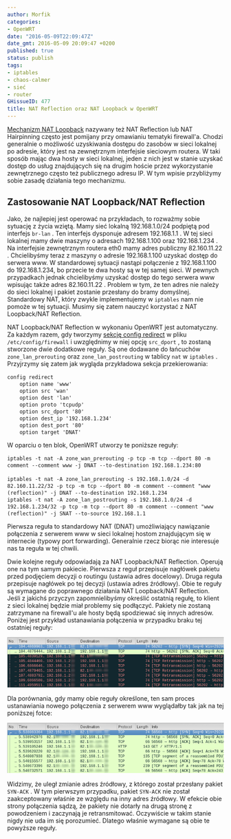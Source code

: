 ```yaml
---
author: Morfik
categories:
- OpenWRT
date: "2016-05-09T22:09:47Z"
date_gmt: 2016-05-09 20:09:47 +0200
published: true
status: publish
tags:
- iptables
- chaos-calmer
- sieć
- router
GHissueID: 477
title: NAT Reflection oraz NAT Loopback w OpenWRT
---
```


[Mechanizm NAT Loopback](https://en.wikipedia.org/wiki/Network_address_translation#NAT_loopback)
nazywany też NAT Reflection lub NAT Hairpinning często jest pomijany przy omawianiu tematyki
firewall'a. Chodzi generalnie o możliwość uzyskiwania dostępu do zasobów w sieci lokalnej po
adresie, który jest na zewnętrznym interfejsie sieciowym routera. W taki sposób mając dwa hosty w
sieci lokalnej, jeden z nich jest w stanie uzyskać dostęp do usług znajdujących się na drugim hoście
przez wykorzystanie zewnętrznego często też publicznego adresu IP. W tym wpisie przybliżymy sobie
zasadę działania tego mechanizmu.

<!--more-->
## Zastosowanie NAT Loopback/NAT Reflection

Jako, że najlepiej jest operować na przykładach, to rozważmy sobie sytuację z życia wziętą. Mamy
sieć lokalną 192.168.1.0/24 podpiętą pod interfejs `br-lan` . Ten interfejs dysponuje adresem
192.168.1.1 . W tej sieci lokalnej mamy dwie maszyny o adresach 192.168.1.100 oraz 192.168.1.234 .
Na interfejsie zewnętrznym routera eth0 mamy adres publiczny 82.160.11.22 . Chcielibyśmy teraz z
maszyny o adresie 192.168.1.100 uzyskać dostęp do serwera www. W standardowej sytuacji nastąpi
połączenie z 192.168.1.100 do 192.168.1.234, bo przecie te dwa hosty są w tej samej sieci. W
pewnych przypadkach jednak chcielibyśmy uzyskać dostęp do tego serwera www wpisując także adres
82.160.11.22 . Problem w tym, że ten adres nie należy do sieci lokalnej i pakiet zostanie przesłany
do bramy domyślnej. Standardowy NAT, który zwykle implementujemy w `iptables` nam nie pomoże w tej
sytuacji. Musimy się zatem nauczyć korzystać z NAT Loopback/NAT Reflection.

NAT Loopback/NAT Reflection w wykonaniu OpenWRT jest automatyczny. Za każdym razem, gdy tworzymy
[sekcję config redirect](https://wiki.openwrt.org/doc/uci/firewall#redirects) w pliku
`/etc/config/firewall` i uwzględnimy w niej opcję `src_dport` , to zostaną stworzone dwie dodatkowe
reguły. Są one dodawane do łańcuchów `zone_lan_prerouting` oraz `zone_lan_postrouting` w tablicy
`nat` w `iptables` . Przyjrzymy się zatem jak wygląda przykładowa sekcja przekierowania:

    config redirect
        option name 'www'
        option src 'wan'
        option dest 'lan'
        option proto 'tcpudp'
        option src_dport '80'
        option dest_ip '192.168.1.234'
        option dest_port '80'
        option target 'DNAT'

W oparciu o ten blok, OpenWRT utworzy te poniższe reguły:

    iptables -t nat -A zone_wan_prerouting -p tcp -m tcp --dport 80 -m comment --comment www -j DNAT --to-destination 192.168.1.234:80

    iptables -t nat -A zone_lan_prerouting -s 192.168.1.0/24 -d 82.160.11.22/32 -p tcp -m tcp --dport 80 -m comment --comment "www (reflection)" -j DNAT --to-destination 192.168.1.234
    iptables -t nat -A zone_lan_postrouting -s 192.168.1.0/24 -d 192.168.1.234/32 -p tcp -m tcp --dport 80 -m comment --comment "www (reflection)" -j SNAT --to-source 192.168.1.1

Pierwsza reguła to standardowy NAT (DNAT) umożliwiający nawiązanie połączenia z serwerem www w sieci
lokalnej hostom znajdującym się w internecie (typowy port forwarding). Generalnie rzecz biorąc nie
interesuje nas ta reguła w tej chwili.

Dwie kolejne reguły odpowiadają za NAT Loopback/NAT Reflection. Operują one na tym samym pakiecie.
Pierwsza z reguł przepisuje nagłówek pakietu przed podjęciem decyzji o routingu (ustawia adres
docelowy). Druga reguła przepisuje nagłówek po tej decyzji (ustawia adres źródłowy). Obie te reguły
są wymagane do poprawnego działania NAT Loopback/NAT Reflection. Jeśli z jakichś przyczyn
zapomnielibyśmy określić ostatnią regułę, to klient z sieci lokalnej będzie miał problemy się
podłączyć. Pakiety nie zostaną zatrzymane na firewall'u ale hosty będą spodziewać się innych
adresów. Poniżej jest przykład ustanawiania połączenia w przypadku braku tej ostatniej reguły:

![nat-reflection-nat-loopback-iptables-openwrt](/img/2016/05/1.nat-reflection-nat-loopback-iptables-openwrt.png#huge)

Dla porównania, gdy mamy obie reguły określone, ten sam proces ustanawiania nowego połączenia z
serwerem www wyglądałby tak jak na tej poniższej fotce:

![nat-reflection-nat-loopback-iptables-openwrt](/img/2016/05/2.nat-reflection-nat-loopback-iptables-openwrt.png#huge)

Widzimy, że uległ zmianie adres źródłowy, z którego został przesłany pakiet `SYN-ACK` . W tym
pierwszym przypadku, pakiet `SYN-ACK` nie został zaakceptowany właśnie ze względu na inny adres
źródłowy. W efekcie obie strony połączenia sądzą, że pakiety nie dotarły na drugą stronę z
powodzeniem i zaczynają je retransmitować. Oczywiście w takim stanie nigdy nie uda im się
porozumieć. Dlatego właśnie wymagane są obie te powyższe reguły.
